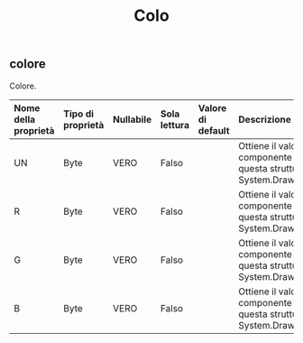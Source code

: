 ﻿---
title: Colo
second_title: Aspose.Cells Cloud Documen
type: docs
url: /it/specification/model/color/
description: "Aspose.Cells Specifica modello Cloud: Colore. Gestisci facilmente Excel e altri fogli di calcolo con funzionalità come apertura, generazione, modifica, divisione, unione, confronto e conversione"
kwords: Excel, Office, Foglio di calcolo, Cloud REST API, Colore
weight: 50
---
## **colore**

 Colore.

| Nome della proprietà| Tipo di proprietà| Nullabile| Sola lettura| Valore di default| Descrizione|
|:- |:- |:- |:- |:- |:- |
| UN| Byte| VERO| Falso|| Ottiene il valore del componente alfa di questa struttura System.Drawing.Color.|
| R| Byte| VERO| Falso|| Ottiene il valore del componente rosso di questa struttura System.Drawing.Color.|
| G| Byte| VERO| Falso|| Ottiene il valore del componente verde di questa struttura System.Drawing.Color.|
| B| Byte| VERO| Falso|| Ottiene il valore del componente blu di questa struttura System.Drawing.Color.|

